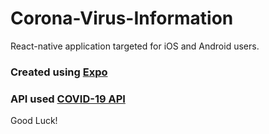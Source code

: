 # Corona-Virus-Information
React-native application targeted for iOS and Android users.

### Created using [Expo](https://docs.expo.io/) 

### API used [COVID-19 API](https://api.covid19api.com)

Good Luck!


